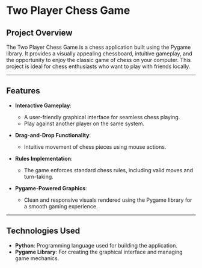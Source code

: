 # **Two Player Chess Game**

## **Project Overview**  
The Two Player Chess Game is a chess application built using the Pygame library. It provides a visually appealing chessboard, intuitive gameplay, and the opportunity to enjoy the classic game of chess on your computer. This project is ideal for chess enthusiasts who want to play with friends locally.

---

## **Features**  
- **Interactive Gameplay**:  
  - A user-friendly graphical interface for seamless chess playing.  
  - Play against another player on the same system.  

- **Drag-and-Drop Functionality**:  
  - Intuitive movement of chess pieces using mouse actions.  

- **Rules Implementation**:  
  - The game enforces standard chess rules, including valid moves and turn-taking.  

- **Pygame-Powered Graphics**:  
  - Clean and responsive visuals rendered using the Pygame library for a smooth gaming experience.  

---

## **Technologies Used**  
- **Python**: Programming language used for building the application.  
- **Pygame Library**: For creating the graphical interface and managing game mechanics.  

